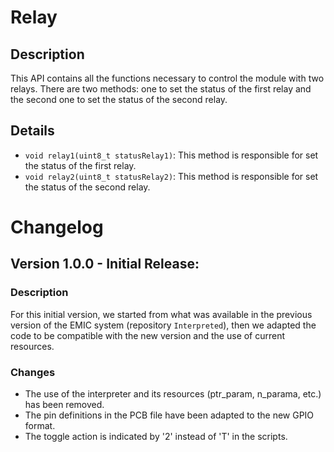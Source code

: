 # Relay 
## Description
This API contains all the functions necessary to control the module with two relays.
There are two methods: one to set the status of the first relay and the second one to set the status of the second relay.

## Details
- `void relay1(uint8_t statusRelay1)`: This method is responsible for set the status of the first relay.
- `void relay2(uint8_t statusRelay2)`: This method is responsible for set the status of the second relay.
  
# Changelog
## Version 1.0.0 - Initial Release:
### Description
For this initial version, we started from what was available in the previous version of the EMIC system (repository `Interpreted`), then we adapted the code to be compatible with the new version and the use of current resources.

### Changes
- The use of the interpreter and its resources (ptr_param, n_parama, etc.) has been removed.
- The pin definitions in the PCB file have been adapted to the new GPIO format.
- The toggle action is indicated by '2' instead of 'T' in the scripts.